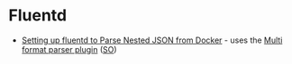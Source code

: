 # Fluentd

* [Setting up fluentd to Parse Nested JSON from Docker](https://www.jvt.me/posts/2021/09/29/fluentd-inner-json/) - uses the [Multi format parser plugin](https://github.com/repeatedly/fluent-plugin-multi-format-parser) ([SO](https://stackoverflow.com/a/56388980))